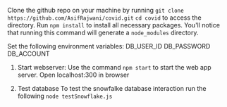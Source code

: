 Clone the github repo on your machine by running `git clone https://github.com/AsifRajwani/covid.git` 
`cd covid` to access the directory.
Run `npm install` to install all necessary packages. You'll notice that running this command will generate a `node_modules` directory. 


Set the following environment variables:
DB_USER_ID
DB_PASSWORD
DB_ACCOUNT

1. Start webserver:
Use the command `npm start` to start the web app server.
Open localhost:300 in browser

2. Test database
To test the snowfalke database interaction run the following
`node testSnowflake.js`
